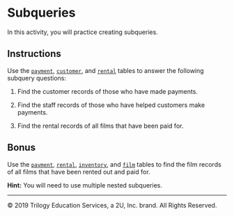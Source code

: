 # Subqueries

In this activity, you will practice creating subqueries.

## Instructions

Use the [`payment`](Resources/payment.csv), [`customer`](Resources/customer.csv), and [`rental`](Resources/rental.csv) tables to answer the following subquery questions:

1. Find the customer records of those who have made payments.

2. Find the staff records of those who have helped customers make payments.

3. Find the rental records of all films that have been paid for.

## Bonus

Use the [`payment`](Resources/payment.csv), [`rental`](Resources/rental.csv), [`inventory`](Resources/inventory.csv), and [`film`](Resources/film.csv) tables to find the film records of all films that have been rented out and paid for.

**Hint:** You will need to use multiple nested subqueries.

---

© 2019 Trilogy Education Services, a 2U, Inc. brand. All Rights Reserved.
